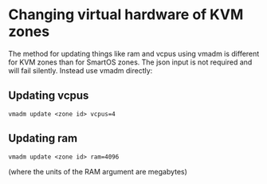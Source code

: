 # Changing virtual hardware of KVM zones

The method for updating things like ram and vcpus using vmadm is
different for KVM zones than for SmartOS zones. The json input is not
required and will fail silently. Instead use vmadm directly:

## Updating vcpus

    vmadm update <zone id> vcpus=4

## Updating ram

    vmadm update <zone id> ram=4096

(where the units of the RAM argument are megabytes)
